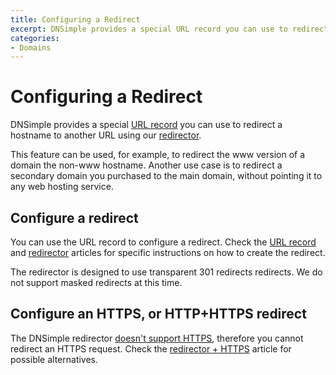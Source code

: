 ```yaml
---
title: Configuring a Redirect
excerpt: DNSimple provides a special URL record you can use to redirect a hostname to another URL using our redirector service.
categories:
- Domains
---
```


# Configuring a Redirect

DNSimple provides a special [URL record](/articles/url-record) you can use to redirect a hostname to another URL using our [redirector](/articles/redirector).

This feature can be used, for example, to redirect the www version of a domain the non-www hostname. Another use case is to redirect a secondary domain you purchased to the main domain, without pointing it to any web hosting service.


## Configure a redirect

You can use the URL record to configure a redirect. Check the [URL record](/articles/url-record) and [redirector](/articles/redirector) articles for specific instructions on how to create the redirect.

The redirector is designed to use transparent 301 redirects redirects. We do not support masked redirects at this time.


## Configure an HTTPS, or HTTP+HTTPS redirect

The DNSimple redirector [doesn't support HTTPS](/articles/redirector-https), therefore you cannot redirect an HTTPS request. Check the [redirector + HTTPS](/articles/redirector-https) article for possible alternatives.

